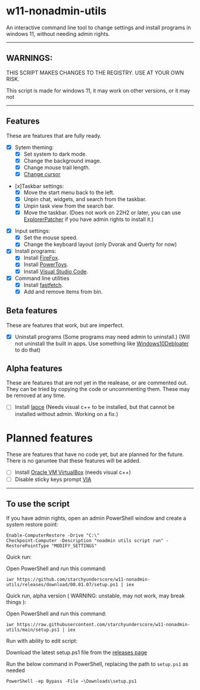 # w11-nonadmin-utils

An interactive command line tool to change settings and install programs in windows 11, without needing admin rights.

---

## WARNINGS:

THIS SCRIPT MAKES CHANGES TO THE REGISTRY. USE AT YOUR OWN RISK.

This script is made for windows 11, it may work on other versions, or it may not

---

## Features

These are features that are fully ready.

- [x] Sytem theming:
  - [x] Set system to dark mode.
  - [x] Change the background image.
  - [x] Change mouse trail length.
  - [x] [Change cursor](https://stackoverflow.com/a/60107014)

- [x]Taskbar settings:
  - [x] Move the start menu back to the left.
  - [x] Unpin chat, widgets, and search from the taskbar.
  - [x] Unpin task view from the search bar.
  - [x] Move the taskbar. (Does not work on 22H2 or later, you can use [ExplorerPatcher](https://github.com/valinet/ExplorerPatcher/releases) if you have admin rights to install it.)

- [x] Input settings:
  - [x] Set the mouse speed.
  - [x] Change the keyboard layout (only Dvorak and Querty for now)

- [x] Install programs:
  - [x] Install [FireFox](https://www.mozilla.org/en-US/firefox/new/).
  - [x] Install [PowerToys](https://github.com/microsoft/PowerToys).
  - [x] Install [Visual Studio Code](https://github.com/microsoft/vscode).

- [x] Command line utilities
  - [x] Install [fastfetch](https://github.com/LinusDierheimer/fastfetch).
  - [x] Add and remove items from bin.

## Beta features

These are features that work, but are imperfect.

- [x] Uninstall programs (Some programs may need admin to uninstall.) (Will not uninstall the built in apps. Use something like [Windows10Debloater](https://github.com/Sycnex/Windows10Debloater) to do that)

## Alpha features

These are features that are not yet in the realease, or are commented out.  They can be tried by copying the code or uncommenting them. These may be removed at any time.

- [ ] Install [lapce](https://github.com/lapce/lapce) (Needs visual c++ to be installed, but that cannot be installed without admin. Working on a fix.)

# Planned features

These are features that have no code yet, but are planned for the future. There is no garuntee that these features will be added.

- [ ] Install [Oracle VM VirtualBox](https://www.virtualbox.org/) (needs visual c++)
- [ ] Disable sticky keys prompt [VIA](https://stackoverflow.com/questions/71854200/disable-shift-stickykey-shortcut)

---

## To use the script

If you have admin rights, open an admin PowerShell window and create a system restore point:

```
Enable-ComputerRestore -Drive "C:\"
Checkpoint-Computer -Description "noadmin utils script run" -RestorePointType "MODIFY_SETTINGS"
```

Quick run:

Open PowerShell and run this command: 

```
iwr https://github.com/starchyunderscore/w11-nonadmin-utils/releases/download/00.01.07/setup.ps1 | iex
```

Quick run, alpha version ( WARNING: unstable, may not work, may break things ):

Open PowerShell and run this command:

```
iwr https://raw.githubusercontent.com/starchyunderscore/w11-nonadmin-utils/main/setup.ps1 | iex
```

Run with ability to edit script:

Download the latest setup.ps1 file from the [releases page](https://github.com/starchyunderscore/w11-nonadmin-utils/releases/latest)

Run the below command in PowerShell, replacing the path to `setup.ps1` as needed

```
PowerShell -ep Bypass -File ~\Downloads\setup.ps1
```
